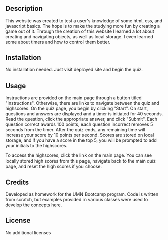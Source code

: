 # <devQuizGame>

## Description

This website was created to test a user's knowledge of some html, css, and javascript basics.  The hope is to make the studying more fun by creating a game out of it.  Through the creation of this website I learned a lot about creating and navigating objects, as well as local storage.  I even learned some about timers and how to control them better.


## Installation

No installation needed.  Just visit deployed site and begin the quiz.

## Usage

Instructions are provided on the main page through a button titled "Instructions".  Otherwise, there are links to navigate between the quiz and highscores.  On the quiz page, you begin by clicking "Start".  On start, questions and answers are displayed and a timer is initiated for 40 seconds.  Read the question, click the appropriate answer, and click "Submit".  Each question correct awards 100 points, each question incorrect removes 5 seconds from the timer.  After the quiz ends, any remaining time will increase your score by 10 points per second.  Scores are stored on local storage, and if you have a score in the top 5, you will be prompted to add your initials to the highscores.

To access the highscores, click the link on the main page.  You can see locally stored high scores from this page, navigate back to the main quiz page, and reset the high scores if you choose.

## Credits

Developed as homework for the UMN Bootcamp program.  Code is written from scratch, but examples provided in various classes were used to develop the concepts here.

## License

No additional licenses